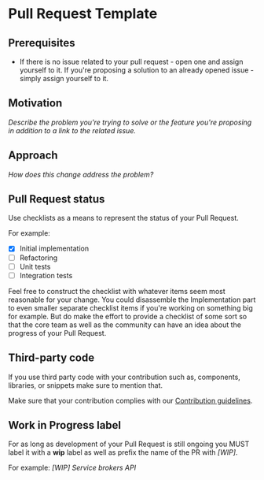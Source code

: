# Pull Request Template

## Prerequisites

* If there is no issue related to your pull request - open one and assign yourself to it. If you're proposing a solution to an already opened issue - simply assign yourself to it.

## Motivation

*Describe the problem you're trying to solve or the feature you're proposing in addition to a link to the related issue.*

## Approach

_How does this change address the problem?_

## Pull Request status

Use checklists as a means to represent the status of your Pull Request.

For example:

* [x] Initial implementation
* [ ] Refactoring
* [ ] Unit tests
* [ ] Integration tests

Feel free to construct the checklist with whatever items seem most reasonable for your change. You could disassemble the Implementation part to even smaller separate checklist items if you're working on something big for example. But do make the effort to provide a checklist of some sort so that the core team as well as the community can have an idea about the progress of your Pull Request.

## Third-party code

If you use third party code with your contribution such as, components, libraries, or snippets make sure to mention that.

Make sure that your contribution complies with our [Contribution guidelines][1].

## Work in Progress label

For as long as development of your Pull Request is still ongoing you MUST label it with a **wip** label as well as prefix the name of the PR with *[WIP]*.

For example: *[WIP] Service brokers API*

[1]: https://github.com/Peripli/service-manager/blob/master/CONTRIBUTING.md
